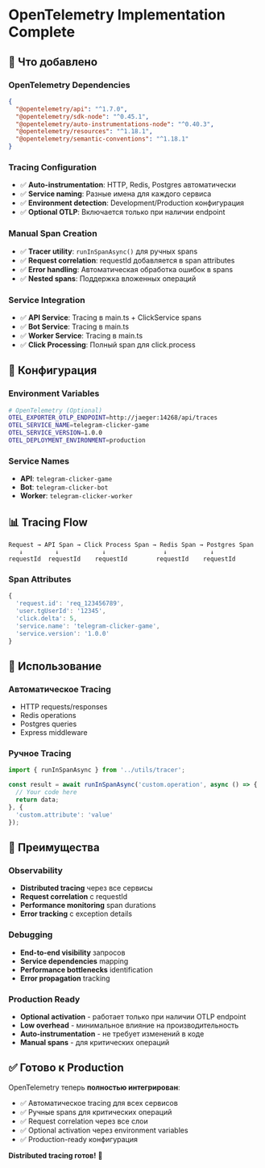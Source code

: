 # OpenTelemetry Implementation Complete

## 🎯 **Что добавлено**

### **OpenTelemetry Dependencies**
```json
{
  "@opentelemetry/api": "^1.7.0",
  "@opentelemetry/sdk-node": "^0.45.1", 
  "@opentelemetry/auto-instrumentations-node": "^0.40.3",
  "@opentelemetry/resources": "^1.18.1",
  "@opentelemetry/semantic-conventions": "^1.18.1"
}
```

### **Tracing Configuration**
- ✅ **Auto-instrumentation**: HTTP, Redis, Postgres автоматически
- ✅ **Service naming**: Разные имена для каждого сервиса
- ✅ **Environment detection**: Development/Production конфигурация
- ✅ **Optional OTLP**: Включается только при наличии endpoint

### **Manual Span Creation**
- ✅ **Tracer utility**: `runInSpanAsync()` для ручных spans
- ✅ **Request correlation**: requestId добавляется в span attributes
- ✅ **Error handling**: Автоматическая обработка ошибок в spans
- ✅ **Nested spans**: Поддержка вложенных операций

### **Service Integration**
- ✅ **API Service**: Tracing в main.ts + ClickService spans
- ✅ **Bot Service**: Tracing в main.ts
- ✅ **Worker Service**: Tracing в main.ts
- ✅ **Click Processing**: Полный span для click.process

## 🔧 **Конфигурация**

### **Environment Variables**
```bash
# OpenTelemetry (Optional)
OTEL_EXPORTER_OTLP_ENDPOINT=http://jaeger:14268/api/traces
OTEL_SERVICE_NAME=telegram-clicker-game
OTEL_SERVICE_VERSION=1.0.0
OTEL_DEPLOYMENT_ENVIRONMENT=production
```

### **Service Names**
- **API**: `telegram-clicker-game`
- **Bot**: `telegram-clicker-bot` 
- **Worker**: `telegram-clicker-worker`

## 📊 **Tracing Flow**

```
Request → API Span → Click Process Span → Redis Span → Postgres Span
   ↓         ↓            ↓                ↓            ↓
requestId  requestId    requestId        requestId    requestId
```

### **Span Attributes**
```typescript
{
  'request.id': 'req_123456789',
  'user.tgUserId': '12345',
  'click.delta': 5,
  'service.name': 'telegram-clicker-game',
  'service.version': '1.0.0'
}
```

## 🚀 **Использование**

### **Автоматическое Tracing**
- HTTP requests/responses
- Redis operations
- Postgres queries
- Express middleware

### **Ручное Tracing**
```typescript
import { runInSpanAsync } from '../utils/tracer';

const result = await runInSpanAsync('custom.operation', async () => {
  // Your code here
  return data;
}, {
  'custom.attribute': 'value'
});
```

## 🎯 **Преимущества**

### **Observability**
- **Distributed tracing** через все сервисы
- **Request correlation** с requestId
- **Performance monitoring** span durations
- **Error tracking** с exception details

### **Debugging**
- **End-to-end visibility** запросов
- **Service dependencies** mapping
- **Performance bottlenecks** identification
- **Error propagation** tracking

### **Production Ready**
- **Optional activation** - работает только при наличии OTLP endpoint
- **Low overhead** - минимальное влияние на производительность
- **Auto-instrumentation** - не требует изменений в коде
- **Manual spans** - для критических операций

## ✅ **Готово к Production**

OpenTelemetry теперь **полностью интегрирован**:
- ✅ Автоматическое tracing для всех сервисов
- ✅ Ручные spans для критических операций
- ✅ Request correlation через все слои
- ✅ Optional activation через environment variables
- ✅ Production-ready конфигурация

**Distributed tracing готов!** 🎯
